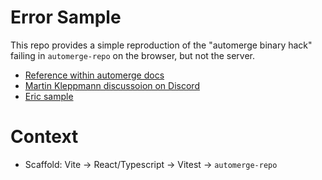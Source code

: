 # Error Sample

This repo provides a simple reproduction of the "automerge binary hack"
failing in `automerge-repo` on the browser, but not the server.

- [Reference within automerge docs](https://automerge.org/docs/cookbook/modeling-data/#setting-up-an-initial-document-structure)
- [Martin Kleppmann discussoion on Discord](https://discord.com/channels/1200006940210757672/1230453235207110666/1231192657666248768)
- [Eric sample](https://discord.com/channels/1200006940210757672/1230453235207110666/1230520012565905501)

# Context

- Scaffold: Vite → React/Typescript → Vitest → `automerge-repo`